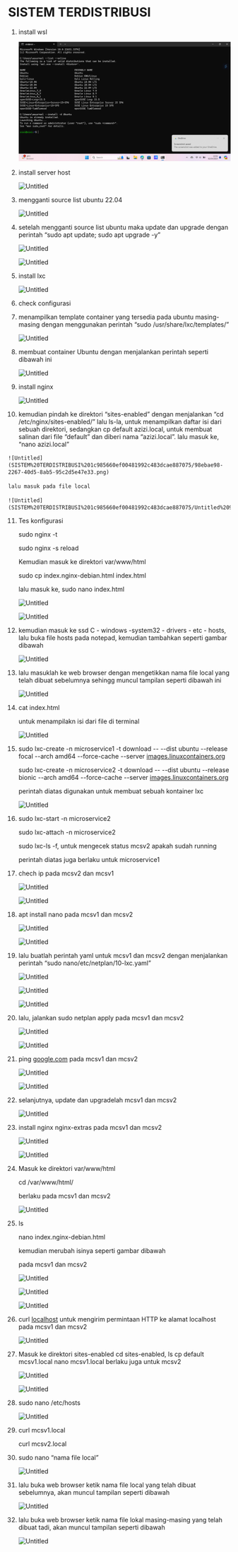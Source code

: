 # SISTEM TERDISTRIBUSI

1. install wsl 
    
    ![alt text](https://github.com/NurulAziziHasibuan/TUGAS_SISTEMTERDISTRIBUSI/blob/main/TUGAS%201_SISTEM%20TERDISTRIBUSI/Untitled.png?raw=true)
    
2. install server host
    
    ![Untitled](SISTEM%20TERDISTRIBUSI%201c985660ef00481992c483dcae887075/Untitled%201.png)
    
3. mengganti source list ubuntu 22.04
    
    ![Untitled](SISTEM%20TERDISTRIBUSI%201c985660ef00481992c483dcae887075/Untitled%202.png)
    
4. setelah mengganti source list ubuntu maka update dan upgrade dengan perintah “sudo apt update; sudo apt upgrade -y”
    
    ![Untitled](SISTEM%20TERDISTRIBUSI%201c985660ef00481992c483dcae887075/Untitled%203.png)
    
    ![Untitled](SISTEM%20TERDISTRIBUSI%201c985660ef00481992c483dcae887075/Untitled%204.png)
    
5. install lxc
    
    ![Untitled](SISTEM%20TERDISTRIBUSI%201c985660ef00481992c483dcae887075/Untitled%205.png)
    
6. check configurasi 
7. menampilkan template container yang tersedia pada ubuntu masing-masing dengan menggunakan perintah “sudo /usr/share/lxc/templates/”
    
    ![Untitled](SISTEM%20TERDISTRIBUSI%201c985660ef00481992c483dcae887075/Untitled%206.png)
    
8. membuat container Ubuntu dengan menjalankan perintah seperti dibawah ini 
    
    ![Untitled](SISTEM%20TERDISTRIBUSI%201c985660ef00481992c483dcae887075/Untitled%207.png)
    
9. install nginx
    
    ![Untitled](SISTEM%20TERDISTRIBUSI%201c985660ef00481992c483dcae887075/Untitled%208.png)
    
10.  kemudian pindah ke direktori “sites-enabled” dengan menjalankan “cd /etc/nginx/sites-enabled/” lalu ls-la, untuk menampilkan daftar isi dari sebuah direktori, sedangkan cp default azizi.local, untuk membuat salinan dari file “default” dan diberi nama “azizi.local”. lalu masuk ke, “nano azizi.local”
    
    ![Untitled](SISTEM%20TERDISTRIBUSI%201c985660ef00481992c483dcae887075/98ebae98-2267-40d5-8ab5-95c2d5e47e33.png)
    
    lalu masuk pada file local 
    
    ![Untitled](SISTEM%20TERDISTRIBUSI%201c985660ef00481992c483dcae887075/Untitled%209.png)
    
11. Tes konfigurasi
    
    sudo nginx -t
    
    sudo nginx -s reload
    
    Kemudian masuk ke direktori var/www/html
    
    sudo cp index.nginx-debian.html index.html
    
    lalu masuk ke, sudo nano index.html
    
    ![Untitled](SISTEM%20TERDISTRIBUSI%201c985660ef00481992c483dcae887075/d9be68f4-d81e-4265-b7ad-59ef7a681bb2.png)
    
    ![Untitled](SISTEM%20TERDISTRIBUSI%201c985660ef00481992c483dcae887075/Untitled%2010.png)
    
12. kemudian masuk ke ssd C - windows -system32 - drivers - etc - hosts, lalu buka file hosts pada notepad, kemudian tambahkan seperti gambar dibawah 
    
    ![Untitled](SISTEM%20TERDISTRIBUSI%201c985660ef00481992c483dcae887075/Untitled%2011.png)
    
13. lalu masuklah ke web browser dengan mengetikkan nama file local yang telah dibuat sebelumnya sehingg muncul tampilan seperti dibawah ini 
    
    ![Untitled](SISTEM%20TERDISTRIBUSI%201c985660ef00481992c483dcae887075/24716eff-be11-4ece-ad2f-a0d756400115.png)
    
14. cat index.html
    
    untuk menampilakn isi dari file di terminal
    
    ![Untitled](SISTEM%20TERDISTRIBUSI%201c985660ef00481992c483dcae887075/Untitled%2012.png)
    
15. sudo lxc-create -n microservice1 -t download -- --dist ubuntu --release focal --arch amd64 --force-cache --server [images.linuxcontainers.org](http://images.linuxcontainers.org/)
    
    sudo lxc-create -n microservice2 -t download -- --dist ubuntu --release bionic --arch amd64 --force-cache --server [images.linuxcontainers.org](http://images.linuxcontainers.org/)
    
    perintah diatas digunakan untuk membuat sebuah kontainer lxc
    
    ![Untitled](SISTEM%20TERDISTRIBUSI%201c985660ef00481992c483dcae887075/bf51c6e8-bdaa-4925-8be8-7d4d08f451b8.png)
    
16. sudo lxc-start -n microservice2
    
    sudo lxc-attach -n microservice2
    
    sudo lxc-ls -f, untuk mengecek status mcsv2 apakah sudah running
    
    perintah diatas juga berlaku untuk microservice1
    
17. chech ip pada mcsv2 dan mcsv1
    
    ![Untitled](SISTEM%20TERDISTRIBUSI%201c985660ef00481992c483dcae887075/8734e926-c021-4a38-96e9-e62c1a9a3571.png)
    
    ![Untitled](SISTEM%20TERDISTRIBUSI%201c985660ef00481992c483dcae887075/3ed9c424-ce55-4102-aade-745046d93499.png)
    
18. apt install nano pada mcsv1 dan mcsv2
    
    ![Untitled](SISTEM%20TERDISTRIBUSI%201c985660ef00481992c483dcae887075/d38642be-f91e-4ba4-b893-3f503fd856d9.png)
    
    ![Untitled](SISTEM%20TERDISTRIBUSI%201c985660ef00481992c483dcae887075/41b51de3-515d-4e44-9084-800ad76212db.png)
    
19. lalu buatlah perintah yaml untuk mcsv1 dan mcsv2 dengan menjalankan perintah “sudo nano/etc/netplan/10-lxc.yaml”
    
    ![Untitled](SISTEM%20TERDISTRIBUSI%201c985660ef00481992c483dcae887075/5496dc4d-4bd6-4df5-a9e9-5fa0216f19a8.png)
    
    ![Untitled](SISTEM%20TERDISTRIBUSI%201c985660ef00481992c483dcae887075/96371153-3140-4e7f-b4f0-6358e6b1b794.png)
    
    ![Untitled](SISTEM%20TERDISTRIBUSI%201c985660ef00481992c483dcae887075/8ca19c0a-57c2-4aaa-8ada-681dafa7b542.png)
    
20. lalu, jalankan sudo netplan apply pada mcsv1 dan mcsv2
    
    ![Untitled](SISTEM%20TERDISTRIBUSI%201c985660ef00481992c483dcae887075/eed2f73e-358e-4c78-a36a-8b084eb594e8.png)
    
    ![Untitled](SISTEM%20TERDISTRIBUSI%201c985660ef00481992c483dcae887075/4d42379e-f674-4623-b300-916a514d4452.png)
    
21. ping [google.com](http://google.com) pada mcsv1 dan mcsv2
    
    ![Untitled](SISTEM%20TERDISTRIBUSI%201c985660ef00481992c483dcae887075/79978216-c980-454d-ba15-b266cc96f6f5.png)
    
    ![Untitled](SISTEM%20TERDISTRIBUSI%201c985660ef00481992c483dcae887075/54561837-3215-453b-8b62-3e9a317a5a16.png)
    
22. selanjutnya, update dan upgradelah mcsv1 dan mcsv2
    
    ![Untitled](SISTEM%20TERDISTRIBUSI%201c985660ef00481992c483dcae887075/f278ad20-7ea6-4e07-9e4e-ab438e6b0a80.png)
    
23. install nginx nginx-extras pada mcsv1 dan mcsv2 
    
    ![Untitled](SISTEM%20TERDISTRIBUSI%201c985660ef00481992c483dcae887075/eb01259a-a224-4461-881c-e77da2b93518.png)
    
    ![Untitled](SISTEM%20TERDISTRIBUSI%201c985660ef00481992c483dcae887075/041f8c7a-f5ab-40ce-aea2-29f4d45cbe3a.png)
    
24. Masuk ke direktori var/www/html
    
    cd /var/www/html/
    
    berlaku pada mcsv1 dan mcsv2
    
    ![Untitled](SISTEM%20TERDISTRIBUSI%201c985660ef00481992c483dcae887075/257a8a23-665c-47d7-969c-649125347348.png)
    
25. ls
    
    nano index.nginx-debian.html
    
    kemudian merubah isinya seperti gambar dibawah
    
    pada mcsv1 dan mcsv2
    
    ![Untitled](SISTEM%20TERDISTRIBUSI%201c985660ef00481992c483dcae887075/046586bb-760c-416e-81b7-651b3a05c335.png)
    
    ![Untitled](SISTEM%20TERDISTRIBUSI%201c985660ef00481992c483dcae887075/0e94a21c-0601-4d5b-9819-0fde592b29cf.png)
    
    ![Untitled](SISTEM%20TERDISTRIBUSI%201c985660ef00481992c483dcae887075/f9f61076-7d28-48e7-96ba-b53670f90409.png)
    
26. curl [localhost](http://localhost) untuk mengirim permintaan HTTP ke alamat localhost pada mcsv1 dan mcsv2 
    
    ![Untitled](SISTEM%20TERDISTRIBUSI%201c985660ef00481992c483dcae887075/9168d048-4c39-49a2-881d-4249d9653792.png)
    
27. Masuk ke direktori sites-enabled cd sites-enabled, ls cp default mcsv1.local nano mcsv1.local berlaku juga untuk mcsv2
    
    ![Untitled](SISTEM%20TERDISTRIBUSI%201c985660ef00481992c483dcae887075/aed11887-786e-4a59-85dd-ed5a5450bef6.png)
    
    ![Untitled](SISTEM%20TERDISTRIBUSI%201c985660ef00481992c483dcae887075/2561c572-b071-4e7f-93b3-8082f517f4ba.png)
    
28. sudo nano /etc/hosts
    
    ![Untitled](SISTEM%20TERDISTRIBUSI%201c985660ef00481992c483dcae887075/2a3d53e8-9267-4cb4-9eb2-9f8fb0875271.png)
    
29. curl mcsv1.local
    
    curl mcsv2.local
    
30. sudo nano “nama file local”
    
    ![Untitled](SISTEM%20TERDISTRIBUSI%201c985660ef00481992c483dcae887075/6c3a4c5e-bad3-4586-be1a-6001a6e01d05.png)
    
31. lalu buka web browser ketik nama file local yang telah dibuat sebelumnya, akan muncul tampilan seperti dibawah
    
    ![Untitled](SISTEM%20TERDISTRIBUSI%201c985660ef00481992c483dcae887075/3c0e0a00-57c3-416f-9ae0-03180d1a9501.png)
    
32. lalu buka web browser ketik nama file lokal masing-masing yang telah dibuat tadi, akan muncul tampilan seperti dibawah
    
    ![Untitled](SISTEM%20TERDISTRIBUSI%201c985660ef00481992c483dcae887075/d298e76f-2bed-4575-b5c2-cb31000445eb.png)
